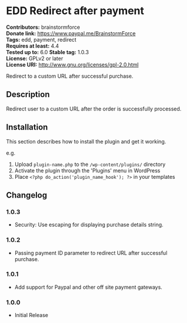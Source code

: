 # EDD Redirect after payment #
**Contributors:** brainstormforce  
**Donate link:** https://www.paypal.me/BrainstormForce  
**Tags:** edd, payment, redirect  
**Requires at least:** 4.4  
**Tested up to:** 6.0 
**Stable tag:** 1.0.3  
**License:** GPLv2 or later  
**License URI:** http://www.gnu.org/licenses/gpl-2.0.html  

Redirect to a custom URL after successful purchase.

## Description ##

Redirect user to a custom URL after the order is successfully processed.

## Installation ##

This section describes how to install the plugin and get it working.

e.g.

1. Upload `plugin-name.php` to the `/wp-content/plugins/` directory
1. Activate the plugin through the 'Plugins' menu in WordPress
1. Place `<?php do_action('plugin_name_hook'); ?>` in your templates


## Changelog ##

### 1.0.3 ###
- Security: Use escaping for displaying purchase details string.

### 1.0.2 ###
- Passing payment ID parameter to redirect URL after successful purchase.

### 1.0.1 ###
- Add support for Paypal and other off site payment gateways.

### 1.0.0 ###
- Initial Release
